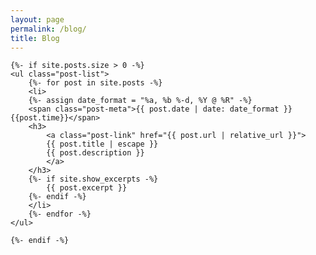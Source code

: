 ```yaml
---
layout: page
permalink: /blog/
title: Blog
---
```


<div class="home">

    {%- if site.posts.size > 0 -%}
    <ul class="post-list">
        {%- for post in site.posts -%}
        <li>
        {%- assign date_format = "%a, %b %-d, %Y @ %R" -%}
        <span class="post-meta">{{ post.date | date: date_format }} {{post.time}}</span>
        <h3>
            <a class="post-link" href="{{ post.url | relative_url }}">
            {{ post.title | escape }}
            {{ post.description }}
            </a>
        </h3>
        {%- if site.show_excerpts -%}
            {{ post.excerpt }}
        {%- endif -%}
        </li>
        {%- endfor -%}
    </ul>

    {%- endif -%}

</div>